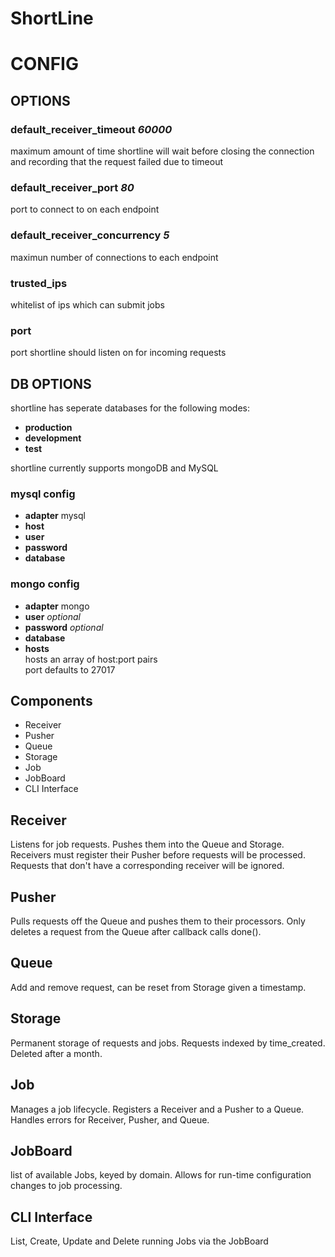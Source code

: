 # ShortLine
    
# CONFIG  
   
## OPTIONS
    
###  default\_receiver\_timeout _60000_
maximum amount of time shortline will wait before closing the connection
and recording that the request failed due to timeout
    
### default\_receiver\_port _80_
port to connect to on each endpoint
    
### default\_receiver\_concurrency _5_
maximun number of connections to each endpoint
    
### trusted_ips
whitelist of ips which can submit jobs
    
### port
port shortline should listen on for incoming requests
    
## DB OPTIONS
shortline has seperate databases for the following modes:

- **production**
- **development**
- **test**

shortline currently supports mongoDB and MySQL 
    
### mysql config
- **adapter** mysql
- **host**
- **user**
- **password**
- **database**
    
### mongo config
- **adapter** mongo
- **user** _optional_
- **password** _optional_
- **database**
- **hosts**  
hosts an array of host:port pairs  
port defaults to 27017
    
## Components
- Receiver
- Pusher
- Queue
- Storage
- Job
- JobBoard
- CLI Interface

## Receiver
Listens for job requests.  Pushes them into the Queue and Storage.  Receivers must register their Pusher before requests will be processed.  Requests that don't have a corresponding receiver will be ignored.

## Pusher
Pulls requests off the Queue and pushes them to their processors.  Only deletes a request from the Queue after callback calls done().

## Queue
Add and remove request, can be reset from Storage given a timestamp.

## Storage
Permanent storage of requests and jobs. Requests indexed by time_created. Deleted after a month.

## Job
Manages a job lifecycle.  Registers a Receiver and a Pusher to a Queue.  Handles errors for Receiver, Pusher, and Queue.

## JobBoard
list of available Jobs, keyed by domain.  Allows for run-time configuration changes to job processing.

## CLI Interface
List, Create, Update and Delete running Jobs via the JobBoard